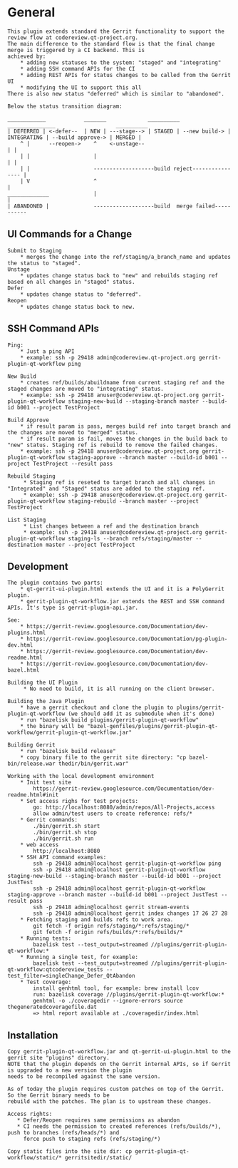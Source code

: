# General

    This plugin extends standard the Gerrit functionality to support the review flow at codereview.qt-project.org.
    The main difference to the standard flow is that the final change merge is triggered by a CI backend. This is
    achieved by:
        * adding new statuses to the system: "staged" and "integrating"
        * adding SSH command APIs for the CI
        * adding REST APIs for status changes to be called from the Gerrit UI
        * modifying the UI to support this all
    There is also new status "deferred" which is similar to "abandoned".

    Below the status transition diagram:

    ____________            _______             __________               _______________                   __________
    | DEFERRED | <-defer--  | NEW | ---stage--> | STAGED | --new build-> | INTEGRATING | --build approve-> | MERGED |
        ^ |      --reopen->    ^    <-unstage--                              | |
        | |                    |                                             | |
        | |                    -------------------build reject---------------- |
        | V                    ^                                               |
    _____________              |                                               |
    | ABANDONED |              -------------------build  merge failed-----------

## UI Commands for a Change

    Submit to Staging
        * merges the change into the ref/staging/a_branch_name and updates the status to "staged".
    Unstage
        * updates change status back to "new" and rebuilds staging ref based on all changes in "staged" status.
    Defer
        * updates change status to "deferred".
    Reopen
        * updates change status back to new.

## SSH Command APIs

    Ping:
        * Just a ping API
        * example: ssh -p 29418 admin@codereview.qt-project.org gerrit-plugin-qt-workflow ping

    New Build
        * creates ref/builds/abuildname from current staging ref and the staged changes are moved to "integrating" status.
        * example: ssh -p 29418 anuser@codereview.qt-project.org gerrit-plugin-qt-workflow staging-new-build --staging-branch master --build-id b001 --project TestProject

    Build Approve
        * if result param is pass, merges build ref into target branch and the changes are moved to "merged" status.
        * if result param is fail, moves the changes in the build back to "new" status. Staging ref is rebuild to remove the failed changes.
        * example: ssh -p 29418 anuser@codereview.qt-project.org gerrit-plugin-qt-workflow staging-approve --branch master --build-id b001 --project TestProject --result pass

    Rebuild Staging
         * Staging ref is reseted to target branch and all changes in "Integrated" and "Staged" status are added to the staging ref.
         * example: ssh -p 29418 anuser@codereview.qt-project.org gerrit-plugin-qt-workflow staging-rebuild --branch master --project TestProject

    List Staging
         * List changes between a ref and the destination branch
         * example: ssh -p 29418 anuser@codereview.qt-project.org gerrit-plugin-qt-workflow staging-ls --branch refs/staging/master --destination master --project TestProject

## Development

    The plugin contains two parts:
        * qt-gerrit-ui-plugin.html extends the UI and it is a PolyGerrit plugin.
        * gerrit-plugin-qt-workflow.jar extends the REST and SSH command APIs. It's type is gerrit-plugin-api.jar.

    See:
        * https://gerrit-review.googlesource.com/Documentation/dev-plugins.html
        * https://gerrit-review.googlesource.com/Documentation/pg-plugin-dev.html
        * https://gerrit-review.googlesource.com/Documentation/dev-readme.html
        * https://gerrit-review.googlesource.com/Documentation/dev-bazel.html

    Building the UI Plugin
         * No need to build, it is all running on the client browser.

    Building the Java Plugin
        * have a gerrit checkout and clone the plugin to plugins/gerrit-plugin-qt-workflow (we should add it as submodule when it's done)
        * run "bazelisk build plugins/gerrit-plugin-qt-workflow"
        * the binary will be "bazel-genfiles/plugins/gerrit-plugin-qt-workflow/gerrit-plugin-qt-workflow.jar"

    Building Gerrit
        * run "bazelisk build release"
        * copy binary file to the gerrit site directory: "cp bazel-bin/release.war thedir/bin/gerrit.war"

    Working with the local development environment
        * Init test site
            https://gerrit-review.googlesource.com/Documentation/dev-readme.html#init
        * Set access righs for test projects:
            go: http://localhost:8080/admin/repos/All-Projects,access
            allow admin/test users to create reference: refs/*
        * Gerrit commands:
            ./bin/gerrit.sh start
            ./bin/gerrit.sh stop
            ./bin/gerrit.sh run
        * web access
            http://localhost:8080
        * SSH API command examples:
            ssh -p 29418 admin@localhost gerrit-plugin-qt-workflow ping
            ssh -p 29418 admin@localhost gerrit-plugin-qt-workflow staging-new-build --staging-branch master --build-id b001 --project JustTest
            ssh -p 29418 admin@localhost gerrit-plugin-qt-workflow staging-approve --branch master --build-id b001 --project JustTest --result pass
            ssh -p 29418 admin@localhost gerrit stream-events
            ssh -p 29418 admin@localhost gerrit index changes 17 26 27 28
        * Fetching staging and builds refs to work area.
            git fetch -f origin refs/staging/*:refs/staging/*
            git fetch -f origin refs/builds/*:refs/builds/*
        * Running tests:
            bazelisk test --test_output=streamed //plugins/gerrit-plugin-qt-workflow:*
        * Running a single test, for example:
            bazelisk test --test_output=streamed //plugins/gerrit-plugin-qt-workflow:qtcodereview_tests --test_filter=singleChange_Defer_QtAbandon
        * Test coverage:
            install genhtml tool, for example: brew install lcov
            run: bazelisk coverage //plugins/gerrit-plugin-qt-workflow:*
            genhtml -o ./coveragedir --ignore-errors source thegeneratedcoveragefile.dat
            => html report available at ./coveragedir/index.html

## Installation

    Copy gerrit-plugin-qt-workflow.jar and qt-gerrit-ui-plugin.html to the gerrit site "plugins" directory.
    NOTE that the plugin depends on the Gerrit internal APIs, so if Gerrit is upgraded to a new version the plugin
    needs to be recompiled against the same version.

    As of today the plugin requires custom patches on top of the Gerrit. So the Gerrit binary needs to be
    rebuild with the patches. The plan is to upstream these changes.

    Access rights:
       * Defer/Reopen requires same permissions as abandon
       * CI needs the permission to created references (refs/builds/*), push to branches (refs/heads/*) and
         force push to staging refs (refs/staging/*)

    Copy static files into the site dir: cp gerrit-plugin-qt-workflow/static/* gerritsitedir/static/

